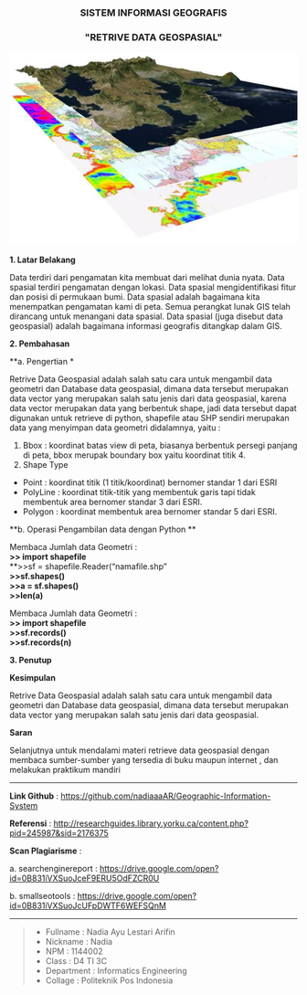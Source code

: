 <h3 align="center">SISTEM INFORMASI GEOGRAFIS</h3>
<h3 align="center">
"RETRIVE DATA GEOSPASIAL"
</h3>


<p align="center">
  <img src="https://github.com/nadiaaaAR/Geographic-Information-System/blob/master/img/consult_3.jpg">
</p>


**1. Latar Belakang**

Data terdiri dari pengamatan kita membuat dari melihat dunia nyata. Data spasial terdiri pengamatan dengan lokasi. Data spasial mengidentifikasi fitur dan posisi di permukaan bumi. Data spasial adalah bagaimana kita menempatkan pengamatan kami di peta. Semua perangkat lunak GIS telah dirancang untuk menangani data spasial. Data spasial (juga disebut data geospasial) adalah bagaimana informasi geografis ditangkap dalam GIS.  



**2. Pembahasan**

**a. Pengertian *

Retrive Data Geospasial adalah salah satu cara untuk mengambil data geometri dan Database data geospasial, dimana data tersebut merupakan data vector yang merupakan salah satu jenis dari data geospasial, karena data vector merupakan data yang  berbentuk shape, jadi data tersebut dapat digunakan untuk retrieve di python, shapefile atau SHP sendiri merupakan data yang menyimpan data geometri didalamnya, yaitu :<br>
1.  Bbox : koordinat batas view di peta, biasanya berbentuk persegi panjang di peta, bbox merupak boundary box yaitu koordinat titik 4.<br>
2.  Shape Type<br>
- Point      : koordinat titik (1 titik/koordinat) bernomer standar 1 dari ESRI<br> 
- PolyLine : koordinat titik-titik yang membentuk garis tapi tidak membentuk area bernomer standar 3 dari ESRI.<br>
- Polygon   : koordinat membentuk area bernomer standar 5 dari ESRI.<br>



**b. Operasi Pengambilan data dengan Python **

Membaca Jumlah data Geometri :<br>
**>> import shapefile** <br>
**>>sf = shapefile.Reader(“namafile.shp”<br>
**>>sf.shapes()**<br>
**>>a = sf.shapes()**<br>
**>>len(a)**<br>

Membaca Jumlah data Geometri :<br>
**>> import shapefile**<br>
**>>sf.records()**<br>
**>>sf.records(n)**<br>


**3. Penutup**

**Kesimpulan**

Retrive Data Geospasial adalah salah satu cara untuk mengambil data geometri dan Database data geospasial, dimana data tersebut merupakan data vector yang merupakan salah satu jenis dari data geospasial.

**Saran**

Selanjutnya untuk mendalami materi retrieve data geospasial dengan membaca sumber-sumber yang tersedia di buku maupun internet , dan melakukan praktikum mandiri

-------

**Link Github**               :  https://github.com/nadiaaaAR/Geographic-Information-System<br>

**Referensi**                 :  http://researchguides.library.yorku.ca/content.php?pid=245987&sid=2176375<br>

**Scan Plagiarisme**          : <br>
   
a. searchenginereport   :   https://drive.google.com/open?id=0B831iVXSuoJceF9ERU5OdFZCR0U <br>
        
b. smallseotools        :   https://drive.google.com/open?id=0B831iVXSuoJcUFpDWTF6WEFSQnM <br>

  
-------

> - Fullname         : Nadia Ayu Lestari Arifin
> - Nickname         : Nadia
> - NPM              : 1144002
> - Class            : D4 TI 3C
> - Department       : Informatics Engineering
> - Collage          : Politeknik Pos Indonesia





